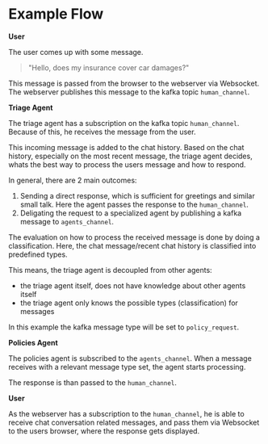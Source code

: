 # Example Flow

**User**

The user comes up with some message.

> "Hello, does my insurance cover car damages?"

This message is passed from the browser to the webserver via Websocket.  
The webserver publishes this message to the kafka topic `human_channel`.

**Triage Agent**

The triage agent has a subscription on the kafka topic `human_channel`. Because of this, he receives the message from the user.

This incoming message is added to the chat history. Based on the chat history, especially on the most recent message, the triage agent decides, whats the best way to process the users message and how to respond.

In general, there are 2 main outcomes:

1. Sending a direct response, which is sufficient for greetings and similar small talk. Here the agent passes the response to the `human_channel`.
2. Deligating the request to a specialized agent by publishing a kafka message to `agents_channel`.

The evaluation on how to process the received message is done by doing a classification. Here, the chat message/recent chat history is classified into predefined types.

This means, the triage agent is decoupled from other agents:

- the triage agent itself, does not have knowledge about other agents itself
- the triage agent only knows the possible types (classification) for messages

In this example the kafka message type will be set to `policy_request`.

**Policies Agent**

The policies agent is subscribed to the `agents_channel`. When a message receives with a relevant message type set, the agent starts processing.

The response is than passed to the `human_channel`.

**User**

As the webserver has a subscription to the `human_channel`, he is able to receive chat conversation related messages, and pass them via Websocket to the users browser, where the response gets displayed.
